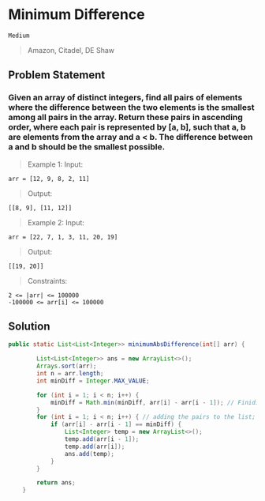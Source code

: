 # Minimum Difference

`Medium`

> Amazon, Citadel, DE Shaw

## Problem Statement

### Given an array of distinct integers, find all pairs of elements where the difference between the two elements is the smallest among all pairs in the array. Return these pairs in ascending order, where each pair is represented by [a, b], such that a, b are elements from the array and a < b. The difference between a and b should be the smallest possible.

> Example 1:
> Input:

`arr = [12, 9, 8, 2, 11]`

> Output:

`[[8, 9], [11, 12]]`

> Example 2:
> Input:

`arr = [22, 7, 1, 3, 11, 20, 19]`

> Output:

`[[19, 20]]`

> Constraints:

```
2 <= |arr| <= 100000
-100000 <= arr[i] <= 100000
```

## Solution

```Java
public static List<List<Integer>> minimumAbsDifference(int[] arr) {

        List<List<Integer>> ans = new ArrayList<>();
        Arrays.sort(arr);
        int n = arr.length;
        int minDiff = Integer.MAX_VALUE;

        for (int i = 1; i < n; i++) {
            minDiff = Math.min(minDiff, arr[i] - arr[i - 1]); // Finiding the minimum difference
        }
        for (int i = 1; i < n; i++) { // adding the pairs to the list;
            if (arr[i] - arr[i - 1] == minDiff) {
                List<Integer> temp = new ArrayList<>();
                temp.add(arr[i - 1]);
                temp.add(arr[i]);
                ans.add(temp);
            }
        }

        return ans;
    }
```
